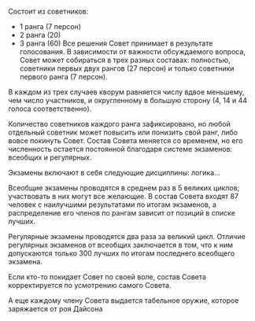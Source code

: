 Состоит из советников:
- 1 ранга (7 персон)
- 2 ранга (20)
- 3 ранга (60) 
Все решения Совет принимает в результате голосования. В зависимости от важности обсуждаемого вопроса, Совет может собираться в трех разных составах: полностью, советники первых двух рангов (27 персон) и только советники первого ранга (7 персон).

В каждом из трех случаев кворум равняется числу вдвое меньшему, чем число участников, и округленному в большую сторону (4, 14 и 44 голоса соответственно).

Количество советников каждого ранга зафиксировано, но любой отдельный советник может повысить или понизить свой ранг, либо вовсе покинуть Совет. Состав Совета меняется со временем, но его численность остается постоянной благодаря системе экзаменов: всеобщих и регулярных. 

Экзамены включают в себя следующие дисциплины: логика...

Всеобщие экзамены проводятся в среднем раз в 5 великих циклов; участвовать в них могут все желающие. В состав Совета входят 87 человек с наилучшими результатами по итогам экзаменов, а распределение его членов по рангам зависит от позиций в списке лучших.  

Регулярные экзамены проводятся два раза за великий цикл. Отличие регулярных экзаменов от всеобщих заключается в том, что к ним допускаются только 300 лучших по итогам последнего всеобщего экзамена.

Если кто-то покидает Совет по своей воле, состав Совета корректируется по усмотрению самого Совета. 

А еще каждому члену Совета выдается табельное оружие, которое заряжается от роя Дайсона
